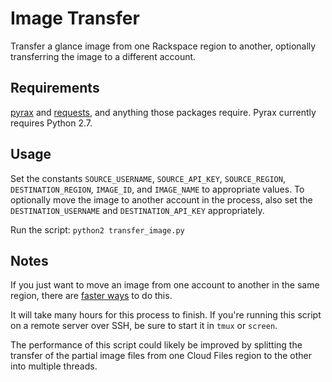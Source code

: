 # Image Transfer

Transfer a glance image from one Rackspace region to another, optionally transferring the image to a different account.

Requirements
------------
[pyrax](http://github.com/rackspace/pyrax) and [requests](http://docs.python-requests.org/), and anything those packages require.  Pyrax currently requires Python 2.7.

Usage
-----

Set the constants `SOURCE_USERNAME`, `SOURCE_API_KEY`, `SOURCE_REGION`, `DESTINATION_REGION`, `IMAGE_ID`, and `IMAGE_NAME` to appropriate values.  To optionally move the image to another account in the process, also set the `DESTINATION_USERNAME` and `DESTINATION_API_KEY` appropriately.

Run the script:  `python2 transfer_image.py`

Notes
-----

If you just want to move an image from one account to another in the same region, there are [faster ways](http://docs.rackspace.com/images/api/v2/ci-devguide/content/image-sharing.html) to do this.

It will take many hours for this process to finish.  If you're running this script on a remote server over SSH, be sure to start it in `tmux` or `screen`.

The performance of this script could likely be improved by splitting the transfer of the partial image files from one Cloud Files region to the other into multiple threads.
